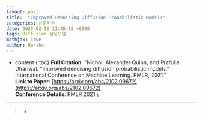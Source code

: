 ```yaml
---
layout: post
title:  "Improved Denoising Diffusion Probabilistic Models"
categories: 논문리뷰
date: 2023-02-10 11:40:18 +0900
tags: Diffusion 생성모델
mathjax: True
author: Haribo
---
```

* content
{:toc}
**Full Citation**: "Nichol, Alexander Quinn, and Prafulla Dhariwal. "Improved denoising diffusion probabilistic models." International Conference on Machine Learning. PMLR, 2021."\
**Link to Paper**: [https://arxiv.org/abs/2102.09672](https://arxiv.org/abs/2102.09672) \
**Conference Details**: PMLR 2021 \

---

>* 





 





















